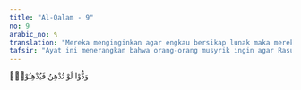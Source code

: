 ```yaml
---
title: "Al-Qalam - 9"
no: 9
arabic_no: ٩
translation: "Mereka menginginkan agar engkau bersikap lunak maka mereka bersikap lunak (pula). "
tafsir: "Ayat ini menerangkan bahwa orang-orang musyrik ingin agar Rasulullah mengikuti dan memenuhi permintaan, dan memperkenankan ajakan mereka agar Rasulullah bersikap lunak terhadap mereka. Jika Rasulullah dan kaum Muslimin mau bersikap lunak terhadap mereka, maka mereka akan bersikap lunak pula terhadap beliau dan kaum Muslimin.\n\nMenurut suatu riwayat, orang-orang Quraisy pernah menawarkan kepada Rasulullah agar bersedia mengurangi kegiatan dakwahnya, dan tidak lagi mencela berhala-berhala mereka. Bahkan mereka bersedia mengikuti ajaran Nabi selama sekali waktu, asalkan setelah itu Nabi dan pengikutnya mengikuti ajaran mereka sekali waktu, begitu secara bergilir. Ajakan ini tentu saja ditolak oleh Nabi karena tidak sesuai dengan dakwah yang dibawanya untuk meninggalkan kemusyrikan dan mengganti dengan ajaran tauhid.\n\nAjakan ini bermula ketika Rasulullah menyampaikan agama Allah kepada orang-orang musyrik Mekah dengan terang-terangan dan penuh keberanian, walaupun pada waktu itu kaum Muslimin dalam keadaan lemah dan musuh dalam keadaan kuat. Seluruh alasan-alasan yang dikemukakan Rasulullah yang berhubungan dengan bukti kebenaran risalahnya tidak dapat dijawab oleh orang-orang musyrik. Bahkan sebaliknya, jawaban mereka itu menunjukkan kelemahan kepercayaan yang mereka anut. Oleh karena itu, mereka meminta Rasulullah agar bersikap lunak terhadap mereka dan menghentikan celaan-celaan beliau kepada berhala-berhala yang mereka sembah. Jika Rasulullah saw bersedia menerima tawaran itu, maka mereka bersedia pula memenuhi keinginan-keinginan beliau, seperti bersikap lunak terhadap Rasulullah saw dan kaum Muslimin. Mereka juga bersedia ikut menyembah Allah di samping tetap dibolehkan menyembah tuhan-tuhan mereka dan melaksanakan kebiasaan nenek moyang mereka. Mereka juga bersedia mencarikan istri yang disenangi Nabi saw atau mengumpulkan harta yang diinginkannya.\n\nDilandasi keinginan untuk meringankan penderitaan yang sedang dialami sahabat-sahabatnya akibat siksaan yang dilakukan orang-orang musyrik, maka terlintas dalam pikiran Nabi Muhammad untuk bersikap lunak terhadap orang-orang musyrik dengan menerima sebahagian tawaran mereka. Maka turunlah ayat ini yang memperingatkan Nabi saw agar jangan sekali-kali bersikap lunak terhadap mereka, tetapi tetap seperti biasa, yaitu mengambil sikap keras dan tegas.\n\nAyat ini senada dengan firman Allah:\n\nDan sekiranya Kami tidak memperteguh (hati)mu, niscaya engkau hampir saja condong sedikit kepada mereka. Jika demikian, tentu akan Kami rasakan kepadamu (siksaan) dua kali lipat di dunia ini dan dua kali lipat setelah mati, dan engkau (Muhammad) tidak akan mendapat seorang penolong pun terhadap Kami. (al-Isra'/17: 74-75)\n\nJika dikaji maksud ayat ini, akan diketahui bahwa ada tujuan tertentu dari orang-orang musyrik, yang tidak boleh diketahui oleh Rasulullah, dalam mengemukakan tawaran mereka kepada beliau. Mereka ingin menipu Rasulullah saw dengan ajakan itu, dimana jika diterima, maka agama Islam yang baru disampaikan itu akan bercampur dengan unsur-unsur syirik. Akan terjadi saling mempengaruhi antara kedua macam kepercayaan itu, sehingga agama Islam tidak lagi mempunyai akidah tauhid yang murni.\n\nTeguran Allah kepada Rasulullah saw ini juga merupakan teguran kepada seluruh kaum Muslimin, agar mereka berhati-hati dalam soal akidah. Jangan sekali-kali memasukkan ke dalam akidah Islam unsur syirik walaupun sedikit."
---
```

وَدُّوْا لَوْ تُدْهِنُ فَيُدْهِنُوْنَۚ